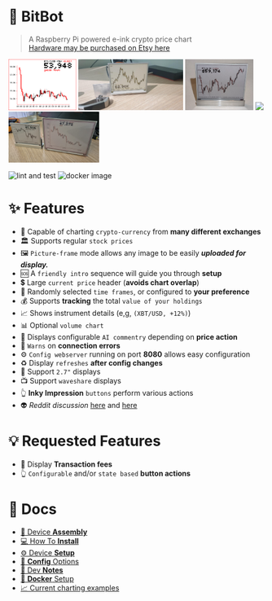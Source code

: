 # 🤖 **BitBot**
> A Raspberry Pi powered e-ink crypto price chart  
> [Hardware may be purchased on Etsy here](https://www.etsy.com/uk/listing/989665092)
<div>
    <img height="100" src="docs/images/last_display.png">
    <img height="100" src="docs/images/bit-bot.jpg">
    <img height="100" src="docs/images/bitbot-v2.png">
    <img height="100" src="docs/images/kilobitbot-v2.jpg">
    <img height="100" src="docs/images/bitbots.jpg">
</div>

![lint and test](https://github.com/donbing/bitbot/actions/workflows/lint-and-test-python.yml/badge.svg)
![docker image](https://github.com/donbing/bitbot/actions/workflows/build-and-push-image.yaml/badge.svg)



# ✨ Features
 - 🏦 Capable of charting `crypto-currency` from **many different exchanges**
 - 🏛️ Supports regular `stock prices`
 - 🖼️ `Picture-frame` mode allows any image to be easily ***uploaded for display.***
 - 🆘 A `friendly intro` sequence will guide you through **setup**
 - 💲 Large `current price` header (**avoids chart overlap**) 
 - 🎲 Randomly selected `time frames`, or configured to **your preference**
 - 💰 Supports **tracking** the total `value of your holdings` 
 - 📈 Shows instrument details (e,g, ```(XBT/USD, +12%)```)
 - 📊 Optional `volume chart`
 - 💬 Displays configurable `AI commentry` depending on **price action**
 - 📡 `Warns` on **connection errors**
 - ⚙️ `Config webserver` running on port **8080** allows easy configuration
 - ♻️ Display `refreshes` **after config changes** 
 - 👶 Support `2.7"` displays
 - 📺 Support `waveshare` displays
 - 👆 **Inky Impression** `buttons` perform various actions
 - 👽 *Reddit discussion* [here](https://www.reddit.com/r/raspberry_pi/comments/mrne5p/my_eink_cryptowatcher/) and [here](https://old.reddit.com/r/raspberry_pi/comments/s3dnnn/i_made_an_aluminium_stand_for_an_eink_display/)

# 💡 Requested Features
 - 💸 Display **Transaction fees**
 - 👆 `Configurable` and/or `state based` **button actions**

# 📝 Docs
 - [🔗 Device **Assembly**](docs/device_assembly.md)
 - [💻 How To **Install**](docs/app_install.md)
 - [⚙️ Device **Setup**](docs/device_setup.md)
 - [💾 **Config** Options](docs/config_options.md)
 - [📒 Dev **Notes**](docs/development.md)
 - [🐋 **Docker** Setup](docs/docker_installation.md)
 - [📈 Current charting examples](docs/test_results.md)
